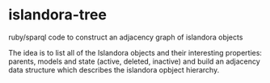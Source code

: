 # islandora-tree
ruby/sparql code to construct an adjacency graph of islandora objects 

The idea is to list all of the Islandora objects and their interesting properties: parents, models and state (active, deleted, inactive) and build an adjacency data structure which describes the islandora opbject hierarchy.
